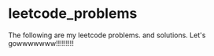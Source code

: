 # leetcode_problems

The following are my leetcode problems. and solutions. Let's gowwwwwww!!!!!!!!!
